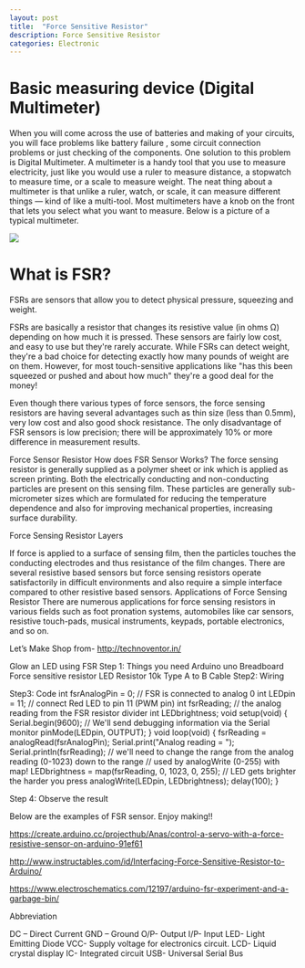```yaml
---
layout: post
title:  "Force Sensitive Resistor"
description: Force Sensitive Resistor
categories: Electronic
---
```


# Basic measuring device (Digital Multimeter)
When you will come across the use of batteries and making of your circuits, you will face problems like battery failure , some circuit connection problems or just checking of the components. One solution to this problem is Digital Multimeter.
A multimeter is a handy tool that you use to measure electricity, just like you would use a ruler to measure distance, a stopwatch to measure time, or a scale to measure weight. The neat thing about a multimeter is that unlike a ruler, watch, or scale, it can measure different things — kind of like a multi-tool. Most multimeters have a knob on the front that lets you select what you want to measure. Below is a picture of a typical multimeter.

![]({{site.baseurl}}/images/ckt01.png)


# What is FSR?
FSRs are sensors that allow you to detect physical pressure, squeezing and weight.


FSRs are basically a resistor that changes its resistive value (in ohms Ω) depending on how much it is pressed. These sensors are fairly low cost, and easy to use but they're rarely accurate. 
While FSRs can detect weight, they're a bad choice for detecting exactly how many pounds of weight are on them.
However, for most touch-sensitive applications like "has this been squeezed or pushed and about how much" they're a good deal for the money!

Even though there various types of force sensors, the force sensing resistors are having several advantages such as thin size (less than 0.5mm), very low cost and also good shock resistance. The only disadvantage of FSR sensors is low precision; there will be approximately 10% or more difference in measurement results.
 

Force Sensor Resistor
How does FSR Sensor Works?
The force sensing resistor is generally supplied as a polymer sheet or ink which is applied as screen printing. Both the electrically conducting and non-conducting particles are present on this sensing film. These particles are generally sub-micrometer sizes which are formulated for reducing the temperature dependence and also for improving mechanical properties, increasing surface durability.
 





Force Sensing Resistor Layers

 
If force is applied to a surface of sensing film, then the particles touches the conducting electrodes and thus resistance of the film changes. There are several resistive based sensors but force sensing resistors operate satisfactorily in difficult environments and also require a simple interface compared to other resistive based sensors.
Applications of Force Sensing Resistor
There are numerous applications for force sensing resistors in various fields such as foot pronation systems, automobiles like car sensors, resistive touch-pads, musical instruments, keypads, portable electronics, and so on.
 
Let’s Make
Shop from-  http://technoventor.in/

Glow an LED  using FSR
Step 1: Things you need
Arduino uno
Breadboard
Force sensitive resistor
LED
Resistor 10k
Type A to B Cable
Step2: Wiring
 



Step3: Code 
int fsrAnalogPin = 0; // FSR is connected to analog 0
int LEDpin = 11;      // connect Red LED to pin 11 (PWM pin)
int fsrReading;      // the analog reading from the FSR resistor divider
int LEDbrightness;
 void setup(void) {
  Serial.begin(9600);   // We'll send debugging information via the Serial monitor
  pinMode(LEDpin, OUTPUT);
}
 void loop(void) {
  fsrReading = analogRead(fsrAnalogPin);
  Serial.print("Analog reading = ");
  Serial.println(fsrReading);
 // we'll need to change the range from the analog reading (0-1023) down to the range
 // used by analogWrite (0-255) with map!
  LEDbrightness = map(fsrReading, 0, 1023, 0, 255);
  // LED gets brighter the harder you press
  analogWrite(LEDpin, LEDbrightness);
  delay(100);
}


Step 4: Observe the result

Below are the examples of FSR sensor. Enjoy making!!
 
https://create.arduino.cc/projecthub/Anas/control-a-servo-with-a-force-resistive-sensor-on-arduino-91ef61
 
http://www.instructables.com/id/Interfacing-Force-Sensitive-Resistor-to-Arduino/
 
https://www.electroschematics.com/12197/arduino-fsr-experiment-and-a-garbage-bin/
 
Abbreviation

DC – Direct Current
GND – Ground 
O/P- Output
I/P- Input
LED- Light Emitting Diode
VCC-  Supply voltage for electronics circuit.
LCD- Liquid crystal display
IC- Integrated circuit
USB- Universal Serial Bus

